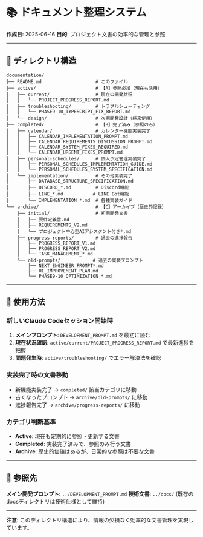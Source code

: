 # 📚 ドキュメント整理システム

**作成日**: 2025-06-16
**目的**: プロジェクト文書の効率的な管理と参照

---

## 📁 ディレクトリ構造

```
documentation/
├── README.md                    # このファイル
├── active/                      # 【A】参照必須（現在も活用）
│   ├── current/                 # 現在の開発状況
│   │   └── PROJECT_PROGRESS_REPORT.md
│   ├── troubleshooting/         # トラブルシューティング
│   │   └── PHASE9-10_TYPESCRIPT_FIX_REPORT.md
│   └── design/                  # 次期開発設計（将来使用）
├── completed/                   # 【B】完了済み（参照のみ）
│   ├── calendar/                # カレンダー機能実装完了
│   │   ├── CALENDAR_IMPLEMENTATION_PROMPT.md
│   │   ├── CALENDAR_REQUIREMENTS_DISCUSSION_PROMPT.md
│   │   ├── CALENDAR_SYSTEM_FIXES_REQUIRED.md
│   │   └── CALENDAR_URGENT_FIXES_PROMPT.md
│   ├── personal-schedules/      # 個人予定管理実装完了
│   │   ├── PERSONAL_SCHEDULES_IMPLEMENTATION_GUIDE.md
│   │   └── PERSONAL_SCHEDULES_SYSTEM_SPECIFICATION.md
│   └── implementation/          # その他実装完了
│       ├── DATABASE_STRUCTURE_SPECIFICATION.md
│       ├── DISCORD_*.md         # Discord機能
│       ├── LINE_*.md           # LINE Bot機能
│       └── IMPLEMENTATION_*.md  # 各種実装ガイド
└── archive/                     # 【C】アーカイブ（歴史的記録）
    ├── initial/                 # 初期開発文書
    │   ├── 要件定義書.md
    │   ├── REQUIREMENTS_V2.md
    │   └── プロジェクト中心型AIアシスタント付き*.md
    ├── progress-reports/        # 過去の進捗報告
    │   ├── PROGRESS_REPORT_V1.md
    │   ├── PROGRESS_REPORT_V2.md
    │   └── TASK_MANAGEMENT_*.md
    └── old-prompts/            # 過去の実装プロンプト
        ├── NEXT_ENGINEER_PROMPT*.md
        ├── UI_IMPROVEMENT_PLAN.md
        └── PHASE9-10_OPTIMIZATION_*.md
```

---

## 🎯 使用方法

### 新しいClaude Codeセッション開始時
1. **メインプロンプト**: `DEVELOPMENT_PROMPT.md` を最初に読む
2. **現在状況確認**: `active/current/PROJECT_PROGRESS_REPORT.md` で最新進捗を把握
3. **問題発生時**: `active/troubleshooting/` でエラー解決法を確認

### 実装完了時の文書移動
- 新機能実装完了 → `completed/` 該当カテゴリに移動
- 古くなったプロンプト → `archive/old-prompts/` に移動
- 進捗報告完了 → `archive/progress-reports/` に移動

### カテゴリ判断基準
- **Active**: 現在も定期的に参照・更新する文書
- **Completed**: 実装完了済みで、参照のみ行う文書  
- **Archive**: 歴史的価値はあるが、日常的な参照は不要な文書

---

## 🔗 参照先

**メイン開発プロンプト**: `../DEVELOPMENT_PROMPT.md`
**技術文書**: `../docs/` (既存のdocsディレクトリは技術仕様として維持)

---

**注意**: このディレクトリ構造により、情報の欠損なく効率的な文書管理を実現しています。
